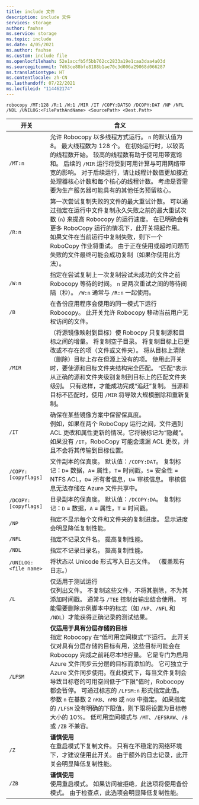 ```yaml
---
title: include 文件
description: include 文件
services: storage
author: fauhse
ms.service: storage
ms.topic: include
ms.date: 4/05/2021
ms.author: fauhse
ms.custom: include file
ms.openlocfilehash: 52e1accfb5f5bb762cc2833a19e1caa3daa4a03d
ms.sourcegitcommit: 7d63ce88bfe8188b1ae70c3d006a29068d066287
ms.translationtype: HT
ms.contentlocale: zh-CN
ms.lasthandoff: 07/22/2021
ms.locfileid: "114462174"
---
```

```console
robocopy /MT:128 /R:1 /W:1 /MIR /IT /COPY:DATSO /DCOPY:DAT /NP /NFL /NDL /UNILOG:<FilePathAndName> <SourcePath> <Dest.Path> 
```

| 开关                | 含义 |
|-----------------------|---------|
| `/MT:n`               | 允许 Robocopy 以多线程方式运行。 `n` 的默认值为 8。 最大线程数为 128 个。 在初始运行时，以较高的线程数开始。 较高的线程数有助于使可用带宽饱和。 后续的 `/MIR` 运行将受到可用计算与可用网络带宽的影响。 对于后续运行，请让线程计数值更加接近处理器核心计数和每个核心的线程计数。 考虑是否需要为生产服务器可能具有的其他任务预留核心。 |
| `/R:n`                | 第一次尝试复制失败的文件的最大重试计数。 可以通过指定在运行中文件复制永久失败之前的最大重试次数 (`n`) 来提高 Robocopy 的运行速度。 在已明确会有更多 RoboCopy 运行的情况下，此开关将起作用。 如果文件在当前运行中复制失败，则下一个 RoboCopy 作业将重试。 由于正在使用或超时问题而失败的文件最终可能会成功复制（如果你使用此方法）。 |
| `/W:n`                | 指定在尝试复制上一次复制尝试未成功的文件之前 Robocopy 等待的时间。 `n` 是两次重试之间的等待间隔（秒）。 `/W:n` 通常与 `/R:n` 一起使用。 |
| `/B`                  | 在备份应用程序会使用的同一模式下运行 Robocopy。 此开关允许 Robocopy 移动当前用户无权访问的文件。 |
| `/MIR`                | （将源镜像映射到目标）使 Robocpy 只复制源和目标之间的增量。 将复制空子目录。 将复制目标上已更改或不存在的项（文件或文件夹）。 将从目标上清除（删除）目标上存在但源上没有的项。 使用此开关时，要使源和目标文件夹结构完全匹配。 “匹配”表示从正确的源和文件夹级别复制到目标上的匹配文件夹级别。 只有这样，才能成功完成“追赶”复制。 当源和目标不匹配时，使用 `/MIR` 将导致大规模删除和重新复制。 |
| `/IT`                 | 确保在某些镜像方案中保留保真度。 </br>例如，如果在两个 RoboCopy 运行之间，文件遇到 ACL 更改和属性更新的情况，它将被标记为“隐藏”。 如果没有 `/IT`，RoboCopy 可能会遗漏 ACL 更改，并且不会将其传输到目标位置。 |
|`/COPY:[copyflags]`    | 文件副本的保真度。 默认值：`/COPY:DAT`。 复制标记：`D`= 数据，`A`= 属性，`T`= 时间戳，`S`= 安全性 = NTFS ACL，`O`= 所有者信息，`U`= 审核信息<u></u>。 审核信息无法存储在 Azure 文件共享中。 |
| `/DCOPY:[copyflags]`  | 目录副本的保真度。 默认值：`/DCOPY:DA`。 复制标记：`D` = 数据，`A` = 属性，`T` = 时间戳。 |
| `/NP`                 | 指定不显示每个文件和文件夹的复制进度。 显示进度会明显降低复制性能。 |
| `/NFL`                | 指定不记录文件名。 提高复制性能。 |
| `/NDL`                | 指定不记录目录名。 提高复制性能。 |
| `/UNILOG:<file name>` | 将状态以 Unicode 形式写入日志文件。 （覆盖现有日志。） |
| `/L`                  | 仅适用于测试运行 </br> 仅列出文件。 不复制这些文件，不将其删除，不为其添加时间戳。 通常与 `/TEE` 控制台输出结合使用。 可能需要删除示例脚本中的标志（如 `/NP`、`/NFL` 和 `/NDL`）才能获得正确记录的测试结果。 |
| `/LFSM`               | **仅适用于具有分层存储的目标** </br>指定 Robocopy 在“低可用空间模式”下运行。 此开关仅对具有分层存储的目标有用，这些目标可能会在 Robocopy 完成之前耗尽本地容量。 它是专门为启用 Azure 文件同步云分层的目标而添加的。 它可独立于 Azure 文件同步使用。在此模式下，每当文件复制会导致目标卷的可用空间低于“下限”值时，Robocopy 都会暂停。 可通过标志的 `/LFSM:n` 形式指定此值。 参数 `n` 在基数 2 `nKB`、`nMB` 或 `nGB` 中指定。 如果指定的 `/LFSM` 没有明确的下限值，则下限将设置为目标卷大小的 10%。 低可用空间模式与 `/MT`、`/EFSRAW`、`/B` 或 `/ZB` 不兼容。 |
| `/Z`                  | **谨慎使用** </br>在重启模式下复制文件。 只有在不稳定的网络环境下，才建议使用此开关。 由于额外的日志记录，此开关会明显降低复制性能。 |
| `/ZB`                 | **谨慎使用** </br>使用重启模式。 如果访问被拒绝，此选项将使用备份模式。 由于检查点，此选项会明显降低复制性能。 |
